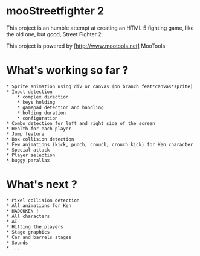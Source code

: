 # mooStreetfighter 2

This project is an humble attempt at creating an HTML 5 fighting game, like the old one, but good, Street Fighter 2.

This project is powered by [http://www.mootools.net] MooTools

# What's working so far ?
	* Sprite animation using div or canvas (on branch feat*canvas*sprite)
	* Input detection
		* complex direction
		* keys holding
		* gamepad detection and handling
		* holding duration
		* configuration
	* Combo detection for left and right side of the screen
	* Health for each player
	* Jump feature
	* Box collision detection
	* Few animations (kick, punch, crouch, crouch kick) for Ken character
	* Special attack
	* Player selection
	* buggy parallax

# What's next ?
	* Pixel collision detection
	* All animations for Ken
	* HADOUKEN !
	* All characters
	* AI
	* Hitting the players
	* Stage graphics
	* Car and barrels stages
	* Sounds
	* ...



